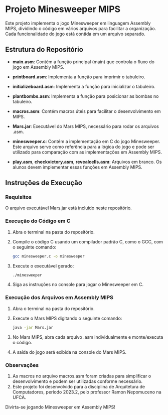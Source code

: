 # Projeto Minesweeper MIPS

Este projeto implementa o jogo Minesweeper em linguagem Assembly MIPS, dividindo o código em vários arquivos para facilitar a organização. Cada funcionalidade do jogo está contida em um arquivo separado.

## Estrutura do Repositório

- **main.asm**: Contém a função principal (main) que controla o fluxo do jogo em Assembly MIPS.
- **printboard.asm**: Implementa a função para imprimir o tabuleiro.
- **initializeboard.asm**: Implementa a função para inicializar o tabuleiro.
- **plantbombs.asm**: Implementa a função para posicionar as bombas no tabuleiro.
- **macros.asm**: Contém macros úteis para facilitar o desenvolvimento em MIPS.
- **Mars.jar**: Executável do Mars MIPS, necessário para rodar os arquivos .asm.

- **minesweeper.c**: Contém a implementação em C do jogo Minesweeper. Este arquivo serve como referência para a lógica do jogo e pode ser utilizado para comparação com as implementações em Assembly MIPS.

- **play.asm**, **checkvictory.asm**, **revealcells.asm**: Arquivos em branco. Os alunos devem implementar essas funções em Assembly MIPS.

## Instruções de Execução

### Requisitos

O arquivo executável Mars.jar está incluído neste repositório.

### Execução do Código em C

1. Abra o terminal na pasta do repositório.
2. Compile o código C usando um compilador padrão C, como o GCC, com o seguinte comando:

   ```bash
   gcc minesweeper.c -o minesweeper
   ```
3. Execute o executável gerado:

   ```bash
   ./minesweeper
   ```
4. Siga as instruções no console para jogar o Minesweeper em C.

### Execução dos Arquivos em Assembly MIPS

1. Abra o terminal na pasta do repositório.
2. Execute o Mars MIPS digitando o seguinte comando:

   ```bash
   java -jar Mars.jar
   ```
3. No Mars MIPS, abra cada arquivo .asm individualmente e monte/executa o código. 
4. A saída do jogo será exibida na console do Mars MIPS.

### Observações

1. As macros no arquivo macros.asm foram criadas para simplificar o desenvolvimento e podem ser utilizadas conforme necessário.
2. Este projeto foi desenvolvido para a disciplina de Arquitetura de Computadores, período 2023.2, pelo professor Ramon Nepomuceno na UFCA.

Divirta-se jogando Minesweeper em Assembly MIPS!
